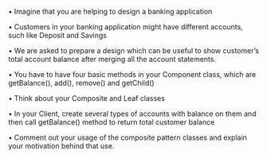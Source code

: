 • Imagine that you are helping to design a banking application


• Customers in your banking application might have different accounts,
such like Deposit and Savings


• We are asked to prepare a design which can be useful to show
customer’s total account balance after merging all the account
statements.


• You have to have four basic methods in your Component class, which
are getBalance(), add(), remove() and getChild()


• Think about your Composite and Leaf classes


• In your Client, create several types of accounts with balance on them
and then call getBalance() method to return total customer balance


• Comment out your usage of the composite pattern classes and explain
your motivation behind that use.
